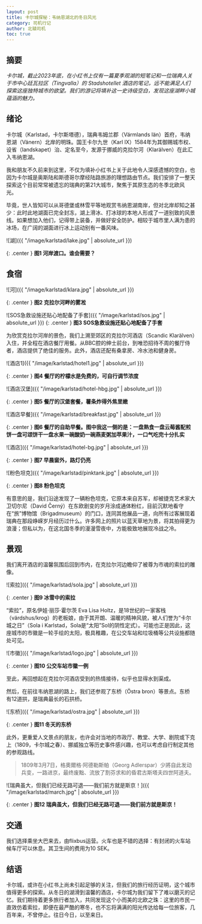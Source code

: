 ```yaml
---
layout: post
title: 卡尔城探秘：韦纳恩湖北的冬日风光
category: 司机行记
author: 北辕司机
toc: true
---
```


## 摘要

*卡尔城，截止2023年底，在小红书上仅有一篇夏季观湖的短笔记和一位瑞典人关于市中心廷瓦拉区（Tingvalla）的 Stadshotellet 酒店的笔记，远不能满足人们探索这座独特城市的欲望。我们的游记将填补这一史诗级空白，发现这座湖畔小城蕴涵的魅力。*

## 绪论

卡尔城（Karlstad，卡尔斯塔德），瑞典韦姆兰郡（Värmlands län）首府，韦纳恩湖（Vänern）北岸的明珠。国王卡尔九世（Karl IX）1584年为其御赐城市权、设省（landskapet）治、定名至今，发源于挪威的克拉尔河（Klarälven）在此汇入韦纳恩湖。

我和朋友不久前来到这里，不仅为填补小红书上关于此地令人深感遗憾的空白，也因为卡尔城是奥斯陆和斯德哥尔摩经陆路旅游的理想路由节点。我们安排了一整天探索这个目前常常被遗忘的瑞典的第21大城市，聚焦于其原生态的冬季北欧风光。

毕竟，世人皆知可以从哥德堡或林雪平等地观赏韦纳恩湖南岸，但对北岸却知之甚少：此时此地湖面已完全封冻，湖上滑冰、打冰球的本地人形成了一道别致的风景线。如果想加入他们，记得带上装备，并做好安全防护。相较于城市里人满为患的冰场，在广阔的湖面进行冰上运动别有一番风味。

![湖]({{ "/image/karlstad/lake.jpg" | absolute_url }})

{: .center }
**图1 河岸渡口。谁会需要？**

## **食宿**

![河]({{ "/image/karlstad/klara.jpg" | absolute_url }})

{: .center }
**图2 克拉尔河畔的雾凇**

![SOS急救设施还贴心地配备了手套]({{ "/image/karlstad/sos.jpg" | absolute_url }})
{: .center }
**图3 SOS急救设施还贴心地配备了手套**

为欣赏克拉尔河岸的景色，我们上溯至郊区的克拉尔河酒店（Scandic Klarälven）入住，并全程在酒店餐厅用餐。从BBC腔的绅士前台，到唯恐招待不周的餐厅侍者，酒店提供了绝佳的服务。此外，酒店还配有桑拿房、冷水池和健身房。

![酒店1]({{ "/image/karlstad/hotel1.jpg" | absolute_url }})

{: .center }
**图4 餐厅的柠檬水是免费的，可自行调节浓度**

![酒店汉堡]({{ "/image/karlstad/hotel-hbg.jpg" | absolute_url }})

{: .center }
**图5 餐厅的汉堡套餐，薯条炸得外焦里嫩**

![酒店早餐]({{ "/image/karlstad/breakfast.jpg" | absolute_url }})

{: .center }
**图6 餐厅的自助早餐。图中我这一侧的是：一盘熟食一盘云莓酱配煎饼一盘可颂饼干一盘水果一碗酸奶一碗燕麦粥加苹果汁，一口气吃完十分扎实**

![酒店]({{ "/image/karlstad/hotel-bg.jpg" | absolute_url }})

{: .center }
**图7 早晨窗外，路灯仍亮**

![粉色坦克]({{ "/image/karlstad/pinktank.jpg" | absolute_url }})

{: .center }
**图8 粉色坦克**


有意思的是，我们沿途发现了一辆粉色坦克，它原本来自苏军，却被捷克艺术家大卫切尔尼（David Černý）在东欧剧变的岁月涂成通体粉红，目前沉默地看守在“旅”博物馆（Brigadmuseum）的门口，连同其他展品一道，向所有过客展现着瑞典在那段峥嵘岁月经历过什么。许多网上的照片以蓝天草地为景，将其拍得更为浪漫；但私以为，在这北国冬季的漫漫雪夜中，方能极致地展现冷战之冷。

## 景观

我们离开酒店的温馨氛围后回到市内，在克拉尔河边瞻仰了被尊为市魂的索拉的雕像。

![索拉]({{ "/image/karlstad/sola.jpg" | absolute_url }})

{: .center }
**图9 冰雪中的索拉**

“索拉”，原名伊娃·丽莎·霍尔茨 Eva Lisa Holtz，是18世纪的一家客栈（värdshus/krog）的老板娘，由于其开朗、温暖的精神风貌，被人们誉为“卡尔城之日”（Sola i Karlstad，Sola是“太阳”Sol的阴性定式）。可能也正是因此，这座城市的市徽是一轮手绘的太阳，极具稚趣，在公交车站和垃圾桶等公共设施都随处可见。

![市徽]({{ "/image/karlstad/logo.jpg" | absolute_url }})

{: .center }
**图10 公交车站市徽一例**

至此，再回想起在克拉尔河酒店受到的热情接待，似乎也显得水到渠成。

然后，在前往韦纳恩湖的路上，我们还参观了东桥（Östra bron）等景点。东桥有12道拱，是瑞典最长的石拱桥。

![东桥]({{ "/image/karlstad/ostra.jpg" | absolute_url }})

{: .center }
**图11 冬天的东桥**

此外，更重爱人文景点的朋友，也许会对当地的市政厅、教堂、大学、剧院或下克上（1809，卡尔城之春）、挪威独立等历史事件感兴趣，也可以考虑自行制定其他的参观路线。

> 1809年3月7日，格奧爾格·阿德勒斯帕（Georg Adlerspar）少將自此发动兵变，一路进京，最终废黜、流放了割芬求和的昏君古斯塔夫四世阿道夫。

![瑞典虽大，但我们已经无路可退——我们前方就是斯京！]({{ "/image/karlstad/march.jpg" | absolute_url }})

{: .center }
**图12 瑞典虽大，但我们已经无路可退——我们前方就是斯京！**

## 交通

我们选择乘坐大巴来去，由flixbus运营。火车也是不错的选择：有封闭的火车站候车厅可以休息。其卫生间的费用为10 SEK。

## 结语

卡尔城，或许在小红书上尚未引起足够的关注，但我们的旅行经历证明，这个城市值得更多的探索。从冬日的湖滑到温馨的酒店，卡尔城为我们留下了难以磨灭的记忆。我们期待着更多旅行者加入，共同发现这个小而美的北欧之珠：这里的市民一直效仿着索拉，即便在最严酷的寒冬，也不忘将满满的阳光传达给每一位旅客，几百年来，不曾停止。往日今日，以至来日。